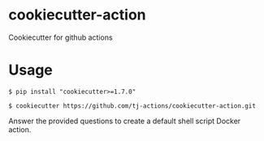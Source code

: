 # cookiecutter-action
Cookiecutter for github actions

# Usage

```shell script
$ pip install "cookiecutter>=1.7.0"
```

```shell script
$ cookiecutter https://github.com/tj-actions/cookiecutter-action.git
```

Answer the provided questions to create a default shell script Docker action.

